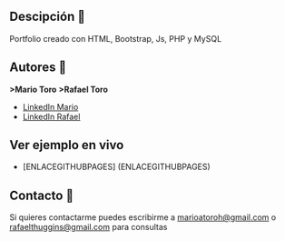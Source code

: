 ## Descipción 🌴

Portfolio creado con HTML, Bootstrap, Js, PHP y MySQL

## Autores 📝
**>Mario Toro**
**>Rafael Toro**

* [LinkedIn Mario](www.linkedin.com/in/mariotorodev)
* [LinkedIn Rafael](https://www.linkedin.com/in/rafael-toro-huggins-43619b280/)

## Ver ejemplo en vivo
- [ENLACEGITHUBPAGES] (ENLACEGITHUBPAGES)

## Contacto 📧
Si quieres contactarme puedes escribirme a marioatoroh@gmail.com  o rafaelthuggins@gmail.com para consultas
